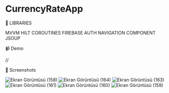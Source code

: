 # CurrencyRateApp

💫 LIBRARIES

MVVM
HILT
COROUTINES
FIREBASE AUTH
NAVIGATION COMPONENT
JSOUP


📹 Demo


//




📸 Screenshots

![Ekran Görüntüsü (158)](https://github.com/Sezenulupnr/CurrencyRateApp/assets/104523675/37f4bea1-aae7-4a31-82e3-6ba8ae9ed202)
![Ekran Görüntüsü (164)](https://github.com/Sezenulupnr/CurrencyRateApp/assets/104523675/8bdb86c4-27ea-41f5-9bb8-729bb333b9e9)
![Ekran Görüntüsü (163)](https://github.com/Sezenulupnr/CurrencyRateApp/assets/104523675/b0b84707-aba9-4c80-acbf-b62e0ec24772)
![Ekran Görüntüsü (161)](https://github.com/Sezenulupnr/CurrencyRateApp/assets/104523675/497c8573-478d-4b17-866e-e79364370920)
![Ekran Görüntüsü (160)](https://github.com/Sezenulupnr/CurrencyRateApp/assets/104523675/c636f369-eeab-441c-8965-7534938137b3)
![Ekran Görüntüsü (159)](https://github.com/Sezenulupnr/CurrencyRateApp/assets/104523675/1019c85f-c8d6-4c1a-9b81-26170431842d)
